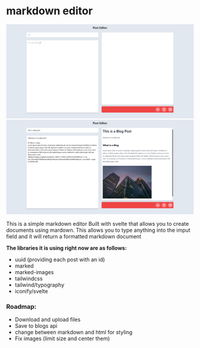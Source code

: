 # markdown editor
![](./Screenshot%202022-03-06%20at%2011-56-15%20Svelte%20%2B%20TS%20%2B%20Vite%20App.png)
![](./Screenshot%202022-03-06%20at%2011-59-11%20Svelte%20%2B%20TS%20%2B%20Vite%20App.png)

This is a simple markdown editor Built with svelte that allows you to create documents using mardown. This allows you to type anything into the imput field and it will return a formatted markdown document

**The libraries it is using right now are as follows:**
- uuid (providing each post with an id)
- marked 
- marked-images
- tailwindcss
- tailwind/typography
- iconify/svelte

### Roadmap:
- Download and upload files
- Save to blogs api
- change between markdown and html for styling
- Fix images (limit size and center them)
